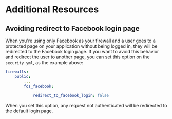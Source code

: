 Additional Resources
=================


Avoiding redirect to Facebook login page
----------------------------------------

When you're using only Facebook as your firewall and a user goes to a protected page on your application 
without being logged in, they will be redirected to the Facebook login page.
If you want to avoid this behavior and redirect the user to another page, you can set this option on the ```security.yml```, as the example above:

```yaml
firewalls:
	public:
		...
		fos_facebook:
			...
			redirect_to_facebook_login: false
```

When you set this option, any request not authenticated will be redirected to the default login page.